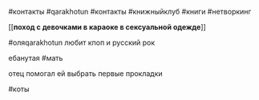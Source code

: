 
#контакты #qarakhotun 
#контакты #книжныйклуб #книги #нетворкинг 

[[**поход с девочками в караоке в сексуальной одежде**]]

#оляqarakhotun
любит кпоп и русский рок

ебанутая #мать 

отец помогал ей выбрать первые прокладки

#коты 
